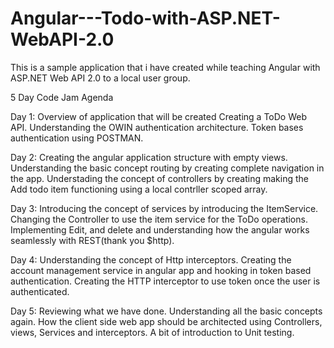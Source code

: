 # Angular---Todo-with-ASP.NET-WebAPI-2.0
This is a sample application that i have created while teaching Angular with ASP.NET Web API 2.0 to a local user group. 

5 Day Code Jam Agenda

Day 1:
Overview of application that will be created
Creating a ToDo Web API.
Understanding the OWIN authentication architecture.
Token bases authentication using POSTMAN.

Day 2:
Creating the angular application structure with empty views.
Understanding the basic concept routing by creating complete navigation in the app.
Understading the concept of controllers by creating making the Add todo item functioning using a local contrller scoped array.

Day 3:
Introducing the concept of services by introducing the ItemService.
Changing the Controller to use the item service for the ToDo operations.
Implementing Edit, and delete and understanding how the angular works seamlessly with REST(thank you $http).

Day 4:
Understanding the concept of Http interceptors.
Creating the account management service in angular app and hooking in token based authentication.
Creating the HTTP interceptor to use token once the user is authenticated.

Day 5:
Reviewing what we have done.
Understanding all the basic concepts again.
How the client side web app should be architected using Controllers, views, Services and interceptors.
A bit of introduction to Unit testing.
